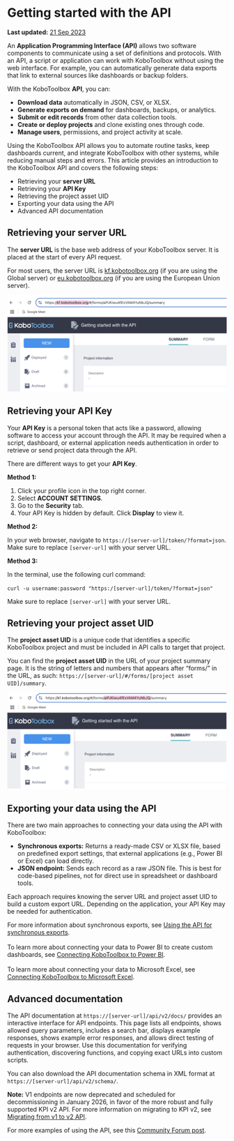 # Getting started with the API
**Last updated:** <a href="https://github.com/kobotoolbox/docs/blob/c1ec1ffac3e8a3484605d65c6e3926546c806170/source/api.md" class="reference">21 Sep 2023</a>

An **Application Programming Interface (API)** allows two software components to communicate using a set of definitions and protocols. With an API, a script or application can work with KoboToolbox without using the web interface. For example, you can automatically generate data exports that link to external sources like dashboards or backup folders.

With the KoboToolbox **API**, you can:

- **Download data** automatically in JSON, CSV, or XLSX.
- **Generate exports on demand** for dashboards, backups, or analytics.
- **Submit or edit records** from other data collection tools.
- **Create or deploy projects** and clone existing ones through code.
- **Manage users**, permissions, and project activity at scale.

Using the KoboToolbox API allows you to automate routine tasks, keep dashboards current, and integrate KoboToolbox with other systems, while reducing manual steps and errors. This article provides an introduction to the KoboToolbox API and covers the following steps:

- Retrieving your **server URL**
- Retrieving your **API Key**
- Retrieving the project asset UID
- Exporting your data using the API
- Advanced API documentation

## Retrieving your server URL
The **server URL** is the base web address of your KoboToolbox server. It is placed at the start of every API request.

For most users, the server URL is [kf.kobotoolbox.org](https://kf.kobotoolbox.org/) (if you are using the Global server) or [eu.kobotoolbox.org](https://eu.kobotoolbox.org/) (if you are using the European Union server). 

![Retrieve server URL](images/api/server_URL.png) 

## Retrieving your API Key
Your **API Key** is a personal token that acts like a password, allowing software to access your account through the API. It may be required when a script, dashboard, or external application needs authentication in order to retrieve or send project data through the API. 

There are different ways to get your **API Key**.

**Method 1:**

1. Click your profile icon in the top right corner.
2. Select **ACCOUNT SETTINGS**.
3. Go to the **Security** tab.
4. Your API Key is hidden by default. Click **Display** to view it.
   
**Method 2:**

In your web browser, navigate to `https://[server-url]/token/?format=json`. Make sure to replace `[server-url]` with your server URL.

**Method 3:**

In the terminal, use the following curl command:

`curl -u username:password "https:/[server-url]/token/?format=json"`

Make sure to replace `[server-url]` with your server URL.

## Retrieving your project asset UID

The **project asset UID** is a unique code that identifies a specific KoboToolbox project and must be included in API calls to target that project. 

You can find the **project asset UID** in the URL of your project summary page. It is the string of letters and numbers that appears after “forms/” in the URL, as such: `https://[server-url]/#/forms/[project asset UID]/summary`.

![Retrieving project asset UID](images/api/project_UID.png)

## Exporting your data using the API

There are two main approaches to connecting your data using the API with KoboToolbox:

- **Synchronous exports:** Returns a ready-made CSV or XLSX file, based on predefined export settings, that external applications (e.g., Power BI or Excel) can load directly.
- **JSON endpoint:** Sends each record as a raw JSON file. This is best for code-based pipelines, not for direct use in spreadsheet or dashboard tools.
  
Each approach requires knowing the server URL and project asset UID to build a custom export URL. Depending on the application, your API Key may be needed for authentication. 

<p class="note">
    For more information about synchronous exports, see <a href="https://support.kobotoolbox.org/synchronous_exports.html">Using the API for synchronous exports</a>. 
<br><br>
To learn more about connecting your data to Power BI to create custom dashboards, see <a href="https://support.kobotoolbox.org/pulling_data_into_powerbi.html">Connecting KoboToolbox to Power BI</a>. 
<br><br>
To learn more about connecting your data to Microsoft Excel, see <a href="https://support.kobotoolbox.org/pulling_data_into_excelquery.html">Connecting KoboToolbox to Microsoft Excel</a>.
</p>

## Advanced documentation

The API documentation at `https://[server-url]/api/v2/docs/` provides an interactive interface for API endpoints. This page lists all endpoints, shows allowed query parameters, includes a search bar, displays example responses, shows example error responses, and allows direct testing of requests in your browser. Use this documentation for verifying authentication, discovering functions, and copying exact URLs into custom scripts.

You can also download the API documentation schema in XML format at `https://[server-url]/api/v2/schema/`.

<p class="note">
    <strong>Note:</strong> V1 endpoints are now deprecated and scheduled for decommissioning in January 2026, in favor of the more robust and fully supported KPI v2 API. For more information on migrating to KPI v2, see <a href="https://support.kobotoolbox.org/migrating_api.html">Migrating from v1 to v2 API</a>.
</p>

For more examples of using the API, see this [Community Forum post](https://community.kobotoolbox.org/t/kobo-api-examples-using-new-kpi-endpoints/2742).
